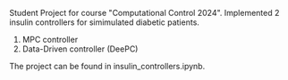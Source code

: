 Student Project for course "Computational Control 2024". Implemented 2 insulin controllers for simimulated diabetic patients. 
1) MPC controller
2) Data-Driven controller (DeePC)
   
The project can be found in insulin_controllers.ipynb.
